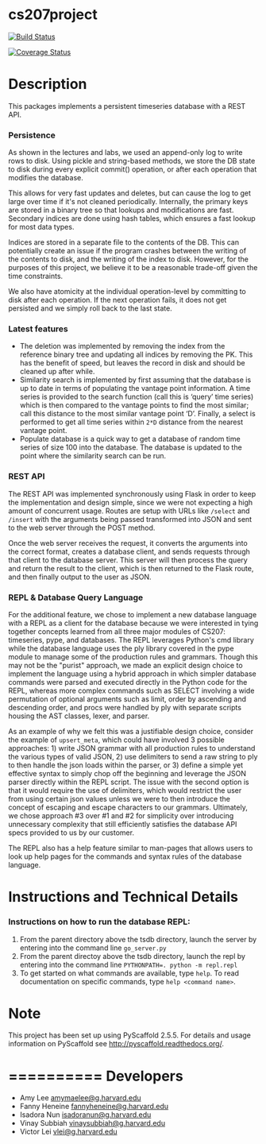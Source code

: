 # cs207project

[![Build Status](https://travis-ci.org/Four-Continents/cs207project.svg?branch=master)](https://travis-ci.org/Four-Continents/cs207project)

[![Coverage Status](https://coveralls.io/repos/github/Four-Continents/cs207project/badge.svg?branch=master)](https://coveralls.io/github/Four-Continents/cs207project?branch=master)


Description
===========

This packages implements a persistent timeseries database with a REST API.  


### Persistence
As shown in the lectures and labs, we used an append-only log to write rows to disk. Using pickle and string-based methods, we store the DB state to disk during every explicit commit() operation, or after each operation that modifies the database.  

This allows for very fast updates and deletes, but can cause the log to get large over time if it's not cleaned periodically. Internally, the primary keys are stored in a binary tree so that lookups and modifications are fast. Secondary indices are done using hash tables, which ensures a fast lookup for most data types.  

Indices are stored in a separate file to the contents of the DB. This can potentially create an issue if the program crashes between the writing of the contents to disk, and the writing of the index to disk. However, for the purposes of this project, we believe it to be a reasonable trade-off given the time constraints.  

We also have atomicity at the individual operation-level by committing to disk after each operation. If the next operation fails, it does not get persisted and we simply roll back to the last state.  

### Latest features
- The deletion was implemented by removing the index from the reference binary tree and updating all indices by removing the PK. This has the benefit of speed, but leaves the record in disk and should be cleaned up after while.  
- Similarity search is implemented by first assuming that the database is up to date in terms of populating the vantage point information. A time series is provided to the search function (call this is ‘query’ time series) which is then compared to the vantage points to find the most similar; call this distance to the most similar vantage point ‘D’. Finally, a select is performed to get all time series within `2*D` distance from the nearest vantage point.  
- Populate database is a quick way to get a database of random time series of size 100 into the database. The database is updated to the point where the similarity search can be run.  

### REST API
The REST API was implemented synchronously using Flask in order to keep the implementation and design simple, since we
 were not expecting a high amount of concurrent usage. Routes are setup with URLs like `/select` and `/insert` with
 the arguments being passed transformed into JSON and sent to the web server through the POST method.

 Once the web server receives the request, it converts the arguments into the correct format, creates a database
 client, and sends requests through that client to the database server. This server will then process the query and
 return the result to the client, which is then returned to the Flask route, and then finally output to the user as
 JSON.

### REPL & Database Query Language

For the additional feature, we chose to implement a new database language with a REPL as a client for the database because we were interested in tying together concepts learned from all three major modules of CS207: timeseries, pype, and databases. The REPL leverages Python's cmd library while the database language uses the ply library covered in the pype module to manage some of the production rules and grammars. Though this may not be the "purist" approach, we made an explicit design choice to implement the language using a hybrid approach in which simpler database commands were parsed and executed directly in the Python code for the REPL, whereas more complex commands such as SELECT involving a wide permutation of optional arguments such as limit, order by ascending and descending order, and procs were handled by ply with separate scripts housing the AST classes, lexer, and parser.  

As an example of why we felt this was a justifiable design choice, consider the example of `upsert_meta`, which could have involved 3 possible approaches: 1) write JSON grammar with all production rules to understand the various types of valid JSON, 2) use delimiters to send a raw string to ply to then handle the json loads within the parser, or 3) define a simple yet effective syntax to simply chop off the beginning and leverage the JSON parser directly within the REPL script. The issue with the second option is that it would require the use of delimiters, which would restrict the user from using certain json values unless we were to then introduce the concept of escaping and escape characters to our grammars. Ultimately, we chose approach #3 over #1 and #2 for simplicity over introducing unnecessary complexity that still efficiently satisfies the database API specs provided to us by our customer.  

The REPL also has a help feature similar to man-pages that allows users to look up help pages for the commands and syntax rules of the database language.  


Instructions and Technical Details
================================= 

### Instructions on how to run the database REPL: 
1. From the parent directory above the tsdb directory, launch the server by entering into the command line `go_server.py`  
2. From the parent directoy above the tsdb directory, launch the repl by entering into the command line `PYTHONPATH=. python -m repl.repl`  
3. To get started on what commands are available, type `help`. To read documentation on specific commands, type `help <command name>`.  


Note
====

This project has been set up using PyScaffold 2.5.5. For details and usage
information on PyScaffold see http://pyscaffold.readthedocs.org/.


==========
Developers
==========

* Amy Lee <amymaelee@g.harvard.edu>  
* Fanny Heneine <fannyheneine@g.harvard.edu>   
* Isadora Nun <isadoranun@g.harvard.edu>  
* Vinay Subbiah <vinaysubbiah@g.harvard.edu>  
* Victor Lei <vlei@g.harvard.edu> 

